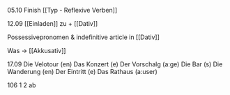 05.10
Finish [[Typ - Reflexive Verben]]


12.09
[[Einladen]] zu + [[Dativ]]

Possessivepronomen & indefinitive article in [[Dativ]]

Was -> [[Akkusativ]]


17.09
Die Velotour (en)
Das Konzert (e)
Der Vorschalg (a:ge)
Die Bar (s)
Die Wanderung (en)
Der Eintritt (e)
Das Rathaus (a:user)

106 1 2 ab
